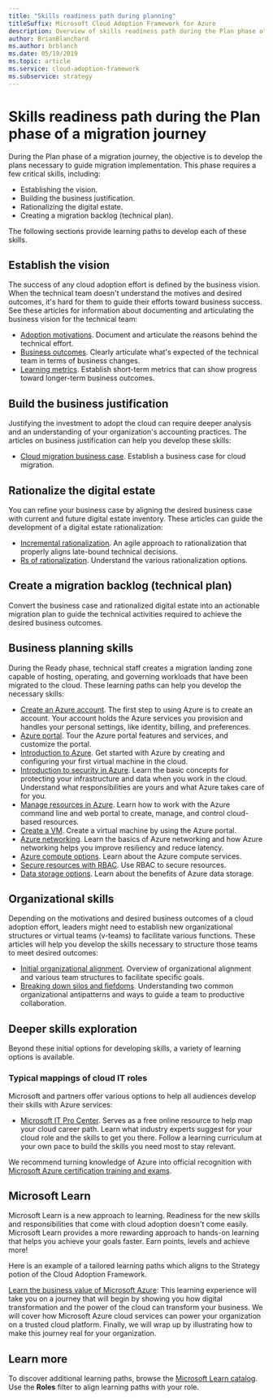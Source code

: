 ```yaml
---
title: "Skills readiness path during planning"
titleSuffix: Microsoft Cloud Adoption Framework for Azure
description: Overview of skills readiness path during the Plan phase of migration.
author: BrianBlanchard
ms.author: brblanch
ms.date: 05/19/2019
ms.topic: article
ms.service: cloud-adoption-framework
ms.subservice: strategy
---
```


# Skills readiness path during the Plan phase of a migration journey

During the Plan phase of a migration journey, the objective is to develop the plans necessary to guide migration implementation. This phase requires a few critical skills, including:

- Establishing the vision.
- Building the business justification.
- Rationalizing the digital estate.
- Creating a migration backlog (technical plan).

The following sections provide learning paths to develop each of these skills.

## Establish the vision

The success of any cloud adoption effort is defined by the business vision. When the technical team doesn't understand the motives and desired outcomes, it's hard for them to guide their efforts toward business success. See these articles for information about documenting and articulating the business vision for the technical team:

- [Adoption motivations](./motivations.md). Document and articulate the reasons behind the technical effort.
- [Business outcomes](./business-outcomes/index.md). Clearly articulate what's expected of the technical team in terms of business changes.
- [Learning metrics](./learning-metrics.md). Establish short-term metrics that can show progress toward longer-term business outcomes.

## Build the business justification

Justifying the investment to adopt the cloud can require deeper analysis and an understanding of your organization's accounting practices. The articles on business justification can help you develop these skills:

- [Cloud migration business case](./cloud-migration-business-case.md). Establish a business case for cloud migration.

## Rationalize the digital estate

You can refine your business case by aligning the desired business case with current and future digital estate inventory. These articles can guide the development of a digital estate rationalization:

- [Incremental rationalization](../digital-estate/rationalize.md). An agile approach to rationalization that properly aligns late-bound technical decisions.
- [Rs of rationalization](../digital-estate/5-rs-of-rationalization.md). Understand the various rationalization options.

## Create a migration backlog (technical plan)

Convert the business case and rationalized digital estate into an actionable migration plan to guide the technical activities required to achieve the desired business outcomes.

## Business planning skills

During the Ready phase, technical staff creates a migration landing zone capable of hosting, operating, and governing workloads that have been migrated to the cloud. These learning paths can help you develop the necessary skills:

- [Create an Azure account](https://docs.microsoft.com/learn/modules/create-an-azure-account). The first step to using Azure is to create an account. Your account holds the Azure services you provision and handles your personal settings, like identity, billing, and preferences.
- [Azure portal](https://docs.microsoft.com/learn/modules/tour-azure-portal). Tour the Azure portal features and services, and customize the portal.
- [Introduction to Azure](https://docs.microsoft.com/learn/modules/welcome-to-azure). Get started with Azure by creating and configuring your first virtual machine in the cloud.
- [Introduction to security in Azure](https://docs.microsoft.com/learn/modules/intro-to-security-in-azure). Learn the basic concepts for protecting your infrastructure and data when you work in the cloud. Understand what responsibilities are yours and what Azure takes care of for you.
- [Manage resources in Azure](https://docs.microsoft.com/learn/paths/manage-resources-in-azure). Learn how to work with the Azure command line and web portal to create, manage, and control cloud-based resources.
- [Create a VM](https://docs.microsoft.com/learn/modules/create-windows-virtual-machine-in-azure). Create a virtual machine by using the Azure portal.
- [Azure networking](https://docs.microsoft.com/learn/modules/intro-to-azure-networking). Learn the basics of Azure networking and how Azure networking helps you improve resiliency and reduce latency.
- [Azure compute options](https://docs.microsoft.com/learn/modules/intro-to-azure-compute). Learn about the Azure compute services.
- [Secure resources with RBAC](https://docs.microsoft.com/learn/modules/secure-azure-resources-with-rbac). Use RBAC to secure resources.
- [Data storage options](https://docs.microsoft.com/learn/modules/intro-to-data-in-azure/index). Learn about the benefits of Azure data storage.

## Organizational skills

Depending on the motivations and desired business outcomes of a cloud adoption effort, leaders might need to establish new organizational structures or virtual teams (v-teams) to facilitate various functions. These articles will help you develop the skills necessary to structure those teams to meet desired outcomes:

- [Initial organizational alignment](../organize/index.md). Overview of organizational alignment and various team structures to facilitate specific goals.
- [Breaking down silos and fiefdoms](../organize/fiefdoms-silos.md). Understanding two common organizational antipatterns and ways to guide a team to productive collaboration.

## Deeper skills exploration

Beyond these initial options for developing skills, a variety of learning options is available.

### Typical mappings of cloud IT roles

Microsoft and partners offer various options to help all audiences develop their skills with Azure services:

- [Microsoft IT Pro Center](https://www.microsoft.com/itpro). Serves as a free online resource to help map your cloud career path. Learn what industry experts suggest for your cloud role and the skills to get you there. Follow a learning curriculum at your own pace to build the skills you need most to stay relevant.

We recommend turning knowledge of Azure into official recognition with [Microsoft Azure certification training and exams](https://www.microsoft.com/learning/azure-certification.aspx).

## Microsoft Learn

Microsoft Learn is a new approach to learning. Readiness for the new skills and responsibilities that come with cloud adoption doesn't come easily. Microsoft Learn provides a more rewarding approach to hands-on learning that helps you achieve your goals faster. Earn points, levels and achieve more!

Here is an example of a tailored learning paths which aligns to the Strategy potion of the Cloud Adoption Framework.

[Learn the business value of Microsoft Azure](https://docs.microsoft.com/learn/paths/learn-business-value-of-azure): This learning experience will take you on a journey that will begin by showing you how digital transformation and the power of the cloud can transform your business. We will cover how Microsoft Azure cloud services can power your organization on a trusted cloud platform. Finally, we will wrap up by illustrating how to make this journey real for your organization.

## Learn more

To discover additional learning paths, browse the [Microsoft Learn catalog](https://docs.microsoft.com/learn/browse). Use the **Roles** filter to align learning paths with your role.
